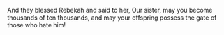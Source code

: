 And they blessed Rebekah and said to her, Our sister, may you become thousands of ten thousands, and may your offspring possess the gate of those who hate him!
